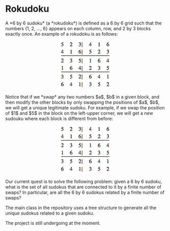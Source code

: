 # Rokudoku

<p>
A *6 by 6 sudoku* (a *rokudoku*) is defined as a 6 by 6 grid such that the numbers {1, 2, ..., 6} appears on each column, row, and 2 by 3 blocks exactly once. An example of a rokudoku is as follows:

<center>
<img src = img/rokudoku1.png> 
</center>

<p>
Notice that if we *swap* any two numbers $a$, $b$ in a given block, and then modify the other blocks by only swapping the positions of $a$, $b$, we will get  a unique legitimate sudoku. For example, if we swap the position of $1$ and $5$ in the block on the left-upper corner, we will get a new sudouku where each block is different from before:

<center>
<img src = img/rokudoku1.png> 
</center>
      
 <p>
 Our current quest is to solve the following problem: given a 6 by 6 sudoku, what is the set of all sudokus  that are connected to it by a finite number of swaps? In particular, are all the 6 by 6 sudokus related by a finite number of swaps?
 
 <p>
 The main class in the repository uses a tree structure to generate all the unique sudokus related to a given sudoku. 
 
 <p>
 The project is still undergoing at the moment.